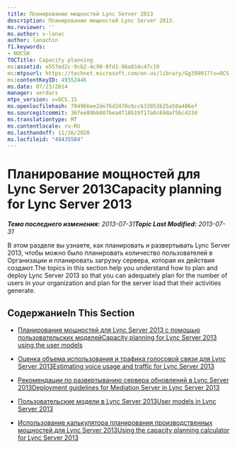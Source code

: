 ```yaml
---
title: Планирование мощностей Lync Server 2013
description: Планирование мощностей Lync Server 2013.
ms.reviewer: ''
ms.author: v-lanac
author: lanachin
f1.keywords:
- NOCSH
TOCTitle: Capacity planning
ms:assetid: e557ed2c-9cb2-4c90-8fd1-96a814c47c19
ms:mtpsurl: https://technet.microsoft.com/en-us/library/Gg399017(v=OCS.15)
ms:contentKeyID: 49352446
ms.date: 07/23/2014
manager: serdars
mtps_version: v=OCS.15
ms.openlocfilehash: 794966ee2de76d2470c6cc633853b25a50a406ef
ms.sourcegitcommit: 36fee89bb887bea4f18b19f17a8c69daf5bc423d
ms.translationtype: MT
ms.contentlocale: ru-RU
ms.lasthandoff: 11/26/2020
ms.locfileid: "49435504"
---
```

# <a name="capacity-planning-for-lync-server-2013"></a><span data-ttu-id="3a6ed-103">Планирование мощностей для Lync Server 2013</span><span class="sxs-lookup"><span data-stu-id="3a6ed-103">Capacity planning for Lync Server 2013</span></span>

<div data-xmlns="http://www.w3.org/1999/xhtml">

<div class="topic" data-xmlns="http://www.w3.org/1999/xhtml" data-msxsl="urn:schemas-microsoft-com:xslt" data-cs="https://msdn.microsoft.com/">

<div data-asp="https://msdn2.microsoft.com/asp">



</div>

<div id="mainSection">

<div id="mainBody"><span data-ttu-id="3a6ed-104">

<span> </span></span><span class="sxs-lookup"><span data-stu-id="3a6ed-104">

<span> </span></span></span>

<span data-ttu-id="3a6ed-105">_**Тема последнего изменения:** 2013-07-31_</span><span class="sxs-lookup"><span data-stu-id="3a6ed-105">_**Topic Last Modified:** 2013-07-31_</span></span>

<span data-ttu-id="3a6ed-106">В этом разделе вы узнаете, как планировать и развертывать Lync Server 2013, чтобы можно было планировать количество пользователей в Организации и планировать загрузку сервера, которая их действия создают.</span><span class="sxs-lookup"><span data-stu-id="3a6ed-106">The topics in this section help you understand how to plan and deploy Lync Server 2013 so that you can adequately plan for the number of users in your organization and plan for the server load that their activities generate.</span></span>

<div>

## <a name="in-this-section"></a><span data-ttu-id="3a6ed-107">Содержание</span><span class="sxs-lookup"><span data-stu-id="3a6ed-107">In This Section</span></span>

  - [<span data-ttu-id="3a6ed-108">Планирование мощностей для Lync Server 2013 с помощью пользовательских моделей</span><span class="sxs-lookup"><span data-stu-id="3a6ed-108">Capacity planning for Lync Server 2013 using the user models</span></span>](lync-server-2013-capacity-planning-using-the-user-models.md)

  - [<span data-ttu-id="3a6ed-109">Оценка объема использования и трафика голосовой связи для Lync Server 2013</span><span class="sxs-lookup"><span data-stu-id="3a6ed-109">Estimating voice usage and traffic for Lync Server 2013</span></span>](lync-server-2013-estimating-voice-usage-and-traffic.md)

  - [<span data-ttu-id="3a6ed-110">Рекомендации по развертыванию сервера обновлений в Lync Server 2013</span><span class="sxs-lookup"><span data-stu-id="3a6ed-110">Deployment guidelines for Mediation Server in Lync Server 2013</span></span>](lync-server-2013-deployment-guidelines-for-mediation-server.md)

  - [<span data-ttu-id="3a6ed-111">Пользовательские модели в Lync Server 2013</span><span class="sxs-lookup"><span data-stu-id="3a6ed-111">User models in Lync Server 2013</span></span>](lync-server-2013-user-models.md)

  - [<span data-ttu-id="3a6ed-112">Использование калькулятора планирования производственных мощностей для Lync Server 2013</span><span class="sxs-lookup"><span data-stu-id="3a6ed-112">Using the capacity planning calculator for Lync Server 2013</span></span>](lync-server-2013-capacity-planning-calculator.md)

<span data-ttu-id="3a6ed-113"></div>

</div>

<span> </span>

</div>

</div>

</span><span class="sxs-lookup"><span data-stu-id="3a6ed-113"></div>

</div>

<span> </span>

</div>

</div>

</span></span></div>


